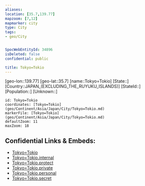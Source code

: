 ```yaml
---
aliases: 
location: [35.7,139.77]
mapzoom: [7,12] 
mapmarker: city 
type: City
tags:
- geo/City


SpocWebEntityId: 34896
isDeleted: false
confidential: public

title: Tokyo=Tokio
---
```

[geo-lon::139.77]
[geo-lat::35.7]
[name::Tokyo=Tokio]
[State::]
[Country::JAPAN_(EXCLUDING_THE_RUYUKU_ISLANDS)]
[StateId::]
[Population::]
[Unknown::]


```leaflet
id: Tokyo=Tokio
coordinates: [Tokyo=Tokio](geo/Continent/Asia/Japan/City/Tokyo=Tokio.md)
markerFile: [Tokyo=Tokio](geo/Continent/Asia/Japan/City/Tokyo=Tokio.md)
defaultZoom: 11 
maxZoom: 18
```


## Confidential Links & Embeds: 
- [Tokyo=Tokio](../../../../../../_public/geo/Continent/Asia/Japan/City/Tokyo=Tokio.md) 
- [Tokyo=Tokio.internal](../../../../../../_internal/geo/Continent/Asia/Japan/City/Tokyo=Tokio.internal.md) 
- [Tokyo=Tokio.protect](../../../../../../_protect/geo/Continent/Asia/Japan/City/Tokyo=Tokio.protect.md) 
- [Tokyo=Tokio.private](../../../../../../_private/geo/Continent/Asia/Japan/City/Tokyo=Tokio.private.md) 
- [Tokyo=Tokio.personal](../../../../../../_personal/geo/Continent/Asia/Japan/City/Tokyo=Tokio.personal.md) 
- [Tokyo=Tokio.secret](../../../../../../_secret/geo/Continent/Asia/Japan/City/Tokyo=Tokio.secret.md) 
